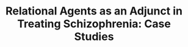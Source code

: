 ---
name: "Relational Agents As An Adjunct In"
title: "Relational Agents as an Adjunct in Treating Schizophrenia: Case Studies"
project: null
event: "Journal of Psychosocial Nursing and Mental Health Services 49(8):22-29"
authors:
- name: "Puskar, K."
- name: "Schlenk, E."
- name: "Callan, J."
- name: "Bickmore, T."
- name: "Sereika, S."
year: 2011
resources: null
external_url: null
draft: false
---